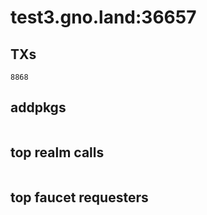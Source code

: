 # test3.gno.land:36657

## TXs
```
8868
```

## addpkgs
```
```

## top realm calls
```
```

## top faucet requesters
```
```

